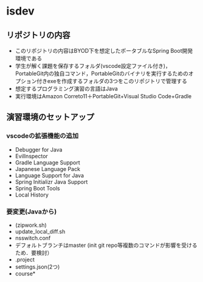 # isdev
## リポジトリの内容
- このリポジトリの内容はBYOD下を想定したポータブルなSpring Boot開発環境である
- 学生が解く課題を保存するフォルダ(vscode設定ファイル付き)，PortableGit内の独自コマンド，PortableGitのバイナリを実行するためのオプション付きexeを作成するフォルダの3つをこのリポジトリで管理する
- 想定するプログラミング演習の言語はJava
- 実行環境はAmazon Correto11＋PortableGit+Visual Studio Code+Gradle




## 演習環境のセットアップ
### vscodeの拡張機能の追加
- Debugger for Java
- EvilInspector
- Gradle Language Support
- Japanese Language Pack
- Language Support for Java
- Spring Initializr Java Support
- Spring Boot Tools
- Local History

### 要変更(Javaから)
- (zipwork.sh)
- update_local_diff.sh
- nsswitch.conf
- デフォルトブランチはmaster (init git repo等複数のコマンドが影響を受けるため．要検討）
- .project
- settings.json(2つ)
- course*
